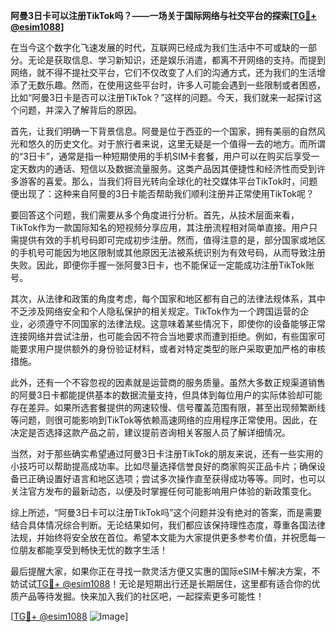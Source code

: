 **阿曼3日卡可以注册TikTok吗？——一场关于国际网络与社交平台的探索[[TG💪+ @esim1088](https://t.me/s/esim1088)]**

在当今这个数字化飞速发展的时代，互联网已经成为我们生活中不可或缺的一部分。无论是获取信息、学习新知识，还是娱乐消遣，都离不开网络的支持。而提到网络，就不得不提社交平台，它们不仅改变了人们的沟通方式，还为我们的生活增添了无数乐趣。然而，在使用这些平台时，许多人可能会遇到一些限制或者困惑，比如“阿曼3日卡是否可以注册TikTok？”这样的问题。今天，我们就来一起探讨这个问题，并深入了解背后的原因。

首先，让我们明确一下背景信息。阿曼是位于西亚的一个国家，拥有美丽的自然风光和悠久的历史文化。对于旅行者来说，这里无疑是一个值得一去的地方。而所谓的“3日卡”，通常是指一种短期使用的手机SIM卡套餐，用户可以在购买后享受一定天数内的通话、短信以及数据流量服务。这类产品因其便捷性和经济性而受到许多游客的喜爱。那么，当我们将目光转向全球化的社交媒体平台TikTok时，问题便出现了：这种来自阿曼的3日卡能否帮助我们顺利注册并正常使用TikTok呢？

要回答这个问题，我们需要从多个角度进行分析。首先，从技术层面来看，TikTok作为一款国际知名的短视频分享应用，其注册流程相对简单直接。用户只需提供有效的手机号码即可完成初步注册。然而，值得注意的是，部分国家或地区的手机号可能因为地区限制或其他原因无法被系统识别为有效号码，从而导致注册失败。因此，即便你手握一张阿曼3日卡，也不能保证一定能成功注册TikTok账号。

其次，从法律和政策的角度考虑，每个国家和地区都有自己的法律法规体系，其中不乏涉及网络安全和个人隐私保护的相关规定。TikTok作为一个跨国运营的企业，必须遵守不同国家的法律法规。这意味着某些情况下，即使你的设备能够正常连接网络并尝试注册，也可能会因不符合当地要求而遭到拒绝。例如，有些国家可能要求用户提供额外的身份验证材料，或者对特定类型的账户采取更加严格的审核措施。

此外，还有一个不容忽视的因素就是运营商的服务质量。虽然大多数正规渠道销售的阿曼3日卡都能提供基本的数据流量支持，但具体到每位用户的实际体验却可能存在差异。如果所选套餐提供的网速较慢、信号覆盖范围有限，甚至出现频繁断线等问题，则很可能影响到TikTok等依赖高速网络的应用程序正常使用。因此，在决定是否选择这款产品之前，建议提前咨询相关客服人员了解详细情况。

当然，对于那些确实希望通过阿曼3日卡注册TikTok的朋友来说，还有一些实用的小技巧可以帮助提高成功率。比如尽量选择信誉良好的商家购买正品卡片；确保设备已正确设置好语言和地区选项；尝试多次操作直至获得成功等等。同时，也可以关注官方发布的最新动态，以便及时掌握任何可能影响用户体验的新政策变化。

综上所述，“阿曼3日卡可以注册TikTok吗”这个问题并没有绝对的答案，而是需要结合具体情况综合判断。无论结果如何，我们都应该保持理性态度，尊重各国法律法规，并始终将安全放在首位。希望本文能为大家提供更多参考价值，并祝愿每一位朋友都能享受到畅快无忧的数字生活！

最后提醒大家，如果你正在寻找一款灵活方便又实惠的国际eSIM卡解决方案，不妨试试[TG💪+ @esim1088](https://t.me/s/esim1088)！无论是短期出行还是长期居住，这里都有适合你的优质产品等待发掘。快来加入我们的社区吧，一起探索更多可能性！

[[TG💪+ @esim1088](https://t.me/s/esim1088) ![Image](https://i.postimg.cc/4NQfJmqS/Snipaste-2025-05-13-00-14-12.png)]